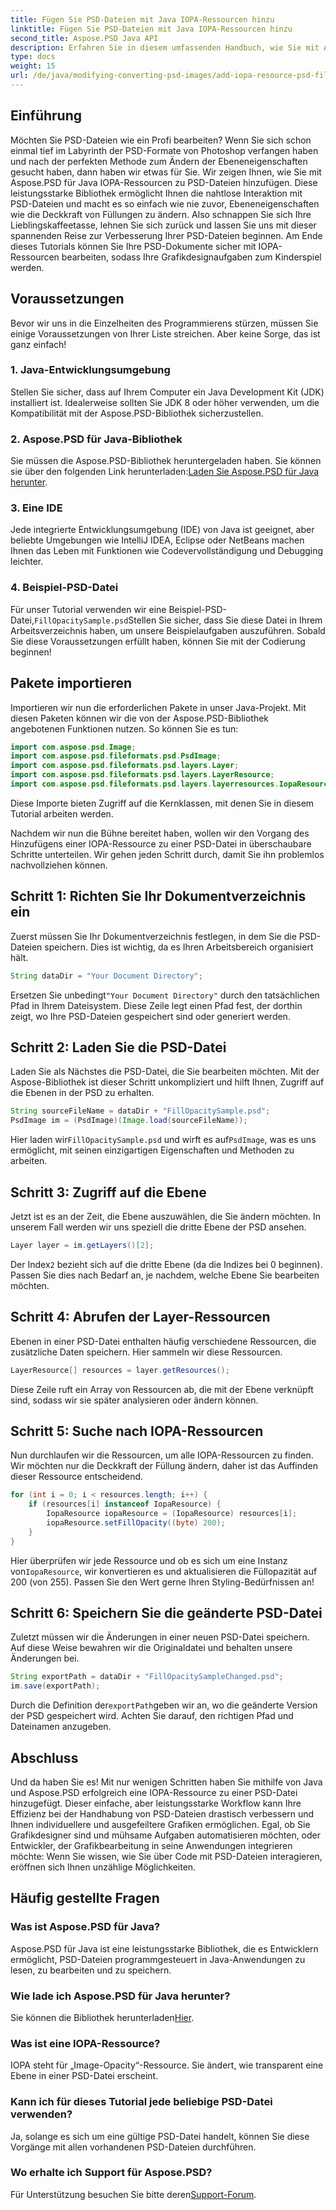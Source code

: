 ```yaml
---
title: Fügen Sie PSD-Dateien mit Java IOPA-Ressourcen hinzu
linktitle: Fügen Sie PSD-Dateien mit Java IOPA-Ressourcen hinzu
second_title: Aspose.PSD Java API
description: Erfahren Sie in diesem umfassenden Handbuch, wie Sie mit Aspose.PSD für Java IOPA-Ressourcen zu PSD-Dateien hinzufügen. Einfache Schritte zur effektiven Grafikbearbeitung.
type: docs
weight: 15
url: /de/java/modifying-converting-psd-images/add-iopa-resource-psd-files/
---
```

## Einführung
Möchten Sie PSD-Dateien wie ein Profi bearbeiten? Wenn Sie sich schon einmal tief im Labyrinth der PSD-Formate von Photoshop verfangen haben und nach der perfekten Methode zum Ändern der Ebeneneigenschaften gesucht haben, dann haben wir etwas für Sie. Wir zeigen Ihnen, wie Sie mit Aspose.PSD für Java IOPA-Ressourcen zu PSD-Dateien hinzufügen. Diese leistungsstarke Bibliothek ermöglicht Ihnen die nahtlose Interaktion mit PSD-Dateien und macht es so einfach wie nie zuvor, Ebeneneigenschaften wie die Deckkraft von Füllungen zu ändern.
Also schnappen Sie sich Ihre Lieblingskaffeetasse, lehnen Sie sich zurück und lassen Sie uns mit dieser spannenden Reise zur Verbesserung Ihrer PSD-Dateien beginnen. Am Ende dieses Tutorials können Sie Ihre PSD-Dokumente sicher mit IOPA-Ressourcen bearbeiten, sodass Ihre Grafikdesignaufgaben zum Kinderspiel werden.
## Voraussetzungen
Bevor wir uns in die Einzelheiten des Programmierens stürzen, müssen Sie einige Voraussetzungen von Ihrer Liste streichen. Aber keine Sorge, das ist ganz einfach!
### 1. Java-Entwicklungsumgebung
Stellen Sie sicher, dass auf Ihrem Computer ein Java Development Kit (JDK) installiert ist. Idealerweise sollten Sie JDK 8 oder höher verwenden, um die Kompatibilität mit der Aspose.PSD-Bibliothek sicherzustellen. 
### 2. Aspose.PSD für Java-Bibliothek
 Sie müssen die Aspose.PSD-Bibliothek heruntergeladen haben. Sie können sie über den folgenden Link herunterladen:[Laden Sie Aspose.PSD für Java herunter](https://releases.aspose.com/psd/java/).
### 3. Eine IDE
Jede integrierte Entwicklungsumgebung (IDE) von Java ist geeignet, aber beliebte Umgebungen wie IntelliJ IDEA, Eclipse oder NetBeans machen Ihnen das Leben mit Funktionen wie Codevervollständigung und Debugging leichter.
### 4. Beispiel-PSD-Datei
 Für unser Tutorial verwenden wir eine Beispiel-PSD-Datei,`FillOpacitySample.psd`Stellen Sie sicher, dass Sie diese Datei in Ihrem Arbeitsverzeichnis haben, um unsere Beispielaufgaben auszuführen.
Sobald Sie diese Voraussetzungen erfüllt haben, können Sie mit der Codierung beginnen!
## Pakete importieren
Importieren wir nun die erforderlichen Pakete in unser Java-Projekt. Mit diesen Paketen können wir die von der Aspose.PSD-Bibliothek angebotenen Funktionen nutzen.
So können Sie es tun:
```java
import com.aspose.psd.Image;
import com.aspose.psd.fileformats.psd.PsdImage;
import com.aspose.psd.fileformats.psd.layers.Layer;
import com.aspose.psd.fileformats.psd.layers.LayerResource;
import com.aspose.psd.fileformats.psd.layers.layerresources.IopaResource;
```
Diese Importe bieten Zugriff auf die Kernklassen, mit denen Sie in diesem Tutorial arbeiten werden. 

Nachdem wir nun die Bühne bereitet haben, wollen wir den Vorgang des Hinzufügens einer IOPA-Ressource zu einer PSD-Datei in überschaubare Schritte unterteilen. Wir gehen jeden Schritt durch, damit Sie ihn problemlos nachvollziehen können.
## Schritt 1: Richten Sie Ihr Dokumentverzeichnis ein
Zuerst müssen Sie Ihr Dokumentverzeichnis festlegen, in dem Sie die PSD-Dateien speichern. Dies ist wichtig, da es Ihren Arbeitsbereich organisiert hält.
```java
String dataDir = "Your Document Directory";
```
 Ersetzen Sie unbedingt`"Your Document Directory"` durch den tatsächlichen Pfad in Ihrem Dateisystem. Diese Zeile legt einen Pfad fest, der dorthin zeigt, wo Ihre PSD-Dateien gespeichert sind oder generiert werden.
## Schritt 2: Laden Sie die PSD-Datei 
Laden Sie als Nächstes die PSD-Datei, die Sie bearbeiten möchten. Mit der Aspose-Bibliothek ist dieser Schritt unkompliziert und hilft Ihnen, Zugriff auf die Ebenen in der PSD zu erhalten.
```java
String sourceFileName = dataDir + "FillOpacitySample.psd";
PsdImage im = (PsdImage)(Image.load(sourceFileName));
```
 Hier laden wir`FillOpacitySample.psd` und wirft es auf`PsdImage`, was es uns ermöglicht, mit seinen einzigartigen Eigenschaften und Methoden zu arbeiten. 
## Schritt 3: Zugriff auf die Ebene 
Jetzt ist es an der Zeit, die Ebene auszuwählen, die Sie ändern möchten. In unserem Fall werden wir uns speziell die dritte Ebene der PSD ansehen.
```java
Layer layer = im.getLayers()[2];
```
 Der Index`2` bezieht sich auf die dritte Ebene (da die Indizes bei 0 beginnen). Passen Sie dies nach Bedarf an, je nachdem, welche Ebene Sie bearbeiten möchten.
## Schritt 4: Abrufen der Layer-Ressourcen 
Ebenen in einer PSD-Datei enthalten häufig verschiedene Ressourcen, die zusätzliche Daten speichern. Hier sammeln wir diese Ressourcen.
```java
LayerResource[] resources = layer.getResources();
```
Diese Zeile ruft ein Array von Ressourcen ab, die mit der Ebene verknüpft sind, sodass wir sie später analysieren oder ändern können.
## Schritt 5: Suche nach IOPA-Ressourcen 
Nun durchlaufen wir die Ressourcen, um alle IOPA-Ressourcen zu finden. Wir möchten nur die Deckkraft der Füllung ändern, daher ist das Auffinden dieser Ressource entscheidend.
```java
for (int i = 0; i < resources.length; i++) {
    if (resources[i] instanceof IopaResource) {
        IopaResource iopaResource = (IopaResource) resources[i];
        iopaResource.setFillOpacity((byte) 200);
    }
}
```
 Hier überprüfen wir jede Ressource und ob es sich um eine Instanz von`IopaResource`, wir konvertieren es und aktualisieren die Füllopazität auf 200 (von 255). Passen Sie den Wert gerne Ihren Styling-Bedürfnissen an!
## Schritt 6: Speichern Sie die geänderte PSD-Datei
Zuletzt müssen wir die Änderungen in einer neuen PSD-Datei speichern. Auf diese Weise bewahren wir die Originaldatei und behalten unsere Änderungen bei.
```java
String exportPath = dataDir + "FillOpacitySampleChanged.psd";
im.save(exportPath);
```
 Durch die Definition der`exportPath`geben wir an, wo die geänderte Version der PSD gespeichert wird. Achten Sie darauf, den richtigen Pfad und Dateinamen anzugeben.
## Abschluss
Und da haben Sie es! Mit nur wenigen Schritten haben Sie mithilfe von Java und Aspose.PSD erfolgreich eine IOPA-Ressource zu einer PSD-Datei hinzugefügt. Dieser einfache, aber leistungsstarke Workflow kann Ihre Effizienz bei der Handhabung von PSD-Dateien drastisch verbessern und Ihnen individuellere und ausgefeiltere Grafiken ermöglichen.
Egal, ob Sie Grafikdesigner sind und mühsame Aufgaben automatisieren möchten, oder Entwickler, der Grafikbearbeitung in seine Anwendungen integrieren möchte: Wenn Sie wissen, wie Sie über Code mit PSD-Dateien interagieren, eröffnen sich Ihnen unzählige Möglichkeiten.
## Häufig gestellte Fragen
### Was ist Aspose.PSD für Java?  
Aspose.PSD für Java ist eine leistungsstarke Bibliothek, die es Entwicklern ermöglicht, PSD-Dateien programmgesteuert in Java-Anwendungen zu lesen, zu bearbeiten und zu speichern.
### Wie lade ich Aspose.PSD für Java herunter?  
 Sie können die Bibliothek herunterladen[Hier](https://releases.aspose.com/psd/java/).
### Was ist eine IOPA-Ressource?  
IOPA steht für „Image-Opacity“-Ressource. Sie ändert, wie transparent eine Ebene in einer PSD-Datei erscheint.
### Kann ich für dieses Tutorial jede beliebige PSD-Datei verwenden?  
Ja, solange es sich um eine gültige PSD-Datei handelt, können Sie diese Vorgänge mit allen vorhandenen PSD-Dateien durchführen.
### Wo erhalte ich Support für Aspose.PSD?  
 Für Unterstützung besuchen Sie bitte deren[Support-Forum](https://forum.aspose.com/c/psd/34).